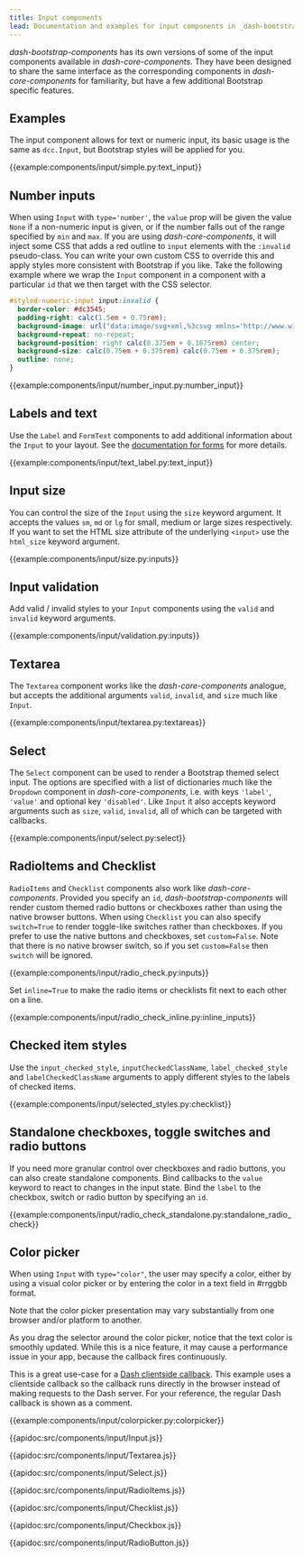 ```yaml
---
title: Input components
lead: Documentation and examples for input components in _dash-bootstrap-components_.
---
```


_dash-bootstrap-components_ has its own versions of some of the input components available in _dash-core-components_. They have been designed to share the same interface as the corresponding components in _dash-core-components_ for familiarity, but have a few additional Bootstrap specific features.

## Examples

The input component allows for text or numeric input, its basic usage is the same as `dcc.Input`, but Bootstrap styles will be applied for you.

{{example:components/input/simple.py:text_input}}

## Number inputs

When using `Input` with `type='number'`, the `value` prop will be given the value `None` if a non-numeric input is given, or if the number falls out of the range specified by `min` and `max`. If you are using _dash-core-components_, it will inject some CSS that adds a red outline to `input` elements with the `:invalid` pseudo-class. You can write your own custom CSS to override this and apply styles more consistent with Bootstrap if you like. Take the following example where we wrap the `Input` component in a component with a particular `id` that we then target with the CSS selector.

```css
#styled-numeric-input input:invalid {
  border-color: #dc3545;
  padding-right: calc(1.5em + 0.75rem);
  background-image: url("data:image/svg+xml,%3csvg xmlns='http://www.w3.org/2000/svg' viewBox='0 0 12 12' width='12' height='12' fill='none' stroke='%23dc3545'%3e%3ccircle cx='6' cy='6' r='4.5'/%3e%3cpath stroke-linejoin='round' d='M5.8 3.6h.4L6 6.5z'/%3e%3ccircle cx='6' cy='8.2' r='.6' fill='%23dc3545' stroke='none'/%3e%3c/svg%3e");
  background-repeat: no-repeat;
  background-position: right calc(0.375em + 0.1875rem) center;
  background-size: calc(0.75em + 0.375rem) calc(0.75em + 0.375rem);
  outline: none;
}
```

{{example:components/input/number_input.py:number_input}}

## Labels and text

Use the `Label` and `FormText` components to add additional information about the `Input` to your layout. See the [documentation for forms](/docs/components/form/) for more details.

{{example:components/input/text_label.py:text_input}}

## Input size

You can control the size of the `Input` using the `size` keyword argument. It accepts the values `sm`, `md` or `lg` for small, medium or large sizes respectively. If you want to set the HTML size attribute of the underlying `<input>` use the `html_size` keyword argument.

{{example:components/input/size.py:inputs}}

## Input validation

Add valid / invalid styles to your `Input` components using the `valid` and `invalid` keyword arguments.

{{example:components/input/validation.py:inputs}}

## Textarea

The `Textarea` component works like the _dash-core-components_ analogue, but accepts the additional arguments `valid`, `invalid`, and `size` much like `Input`.

{{example:components/input/textarea.py:textareas}}

## Select

The `Select` component can be used to render a Bootstrap themed select input. The options are specified with a list of dictionaries much like the `Dropdown` component in _dash-core-components_, i.e. with keys `'label'`, `'value'` and optional key `'disabled'`. Like `Input` it also accepts keyword arguments such as `size`, `valid`, `invalid`, all of which can be targeted with callbacks.

{{example:components/input/select.py:select}}

## RadioItems and Checklist

`RadioItems` and `Checklist` components also work like _dash-core-components_. Provided you specify an `id`, _dash-bootstrap-components_ will render custom themed radio buttons or checkboxes rather than using the native browser buttons. When using `Checklist` you can also specify `switch=True` to render toggle-like switches rather than checkboxes. If you prefer to use the native buttons and checkboxes, set `custom=False`. Note that there is no native browser switch, so if you set `custom=False` then `switch` will be ignored.

{{example:components/input/radio_check.py:inputs}}

Set `inline=True` to make the radio items or checklists fit next to each other on a line.

{{example:components/input/radio_check_inline.py:inline_inputs}}

## Checked item styles

Use the `input_checked_style`, `inputCheckedClassName`, `label_checked_style` and `labelCheckedClassName` arguments to apply different styles to the labels of checked items.

{{example:components/input/selected_styles.py:checklist}}

## Standalone checkboxes, toggle switches and radio buttons

If you need more granular control over checkboxes and radio buttons, you can also create standalone components. Bind callbacks to the `value` keyword to react to changes in the input state. Bind the `label` to the checkbox, switch or radio button by specifying an `id`.

{{example:components/input/radio_check_standalone.py:standalone_radio_check}}

## Color picker

When using `Input` with `type="color"`, the user may specify a color, either by using a visual color picker or by entering the color in a text field in #rrggbb format.

Note that the color picker presentation may vary substantially from one browser and/or platform to another.

As you drag the selector around the color picker, notice that the text color is smoothly updated. While this is a nice feature, it may cause a performance issue in your app, because the callback fires continuously.

This is a great use-case for a [Dash clientside callback](https://dash.plotly.com/clientside-callbacks). This example uses a clientside callback so the callback runs directly in the browser instead of making requests to the Dash server. For your reference, the regular Dash callback is shown as a comment.

{{example:components/input/colorpicker.py:colorpicker}}

{{apidoc:src/components/input/Input.js}}

{{apidoc:src/components/input/Textarea.js}}

{{apidoc:src/components/input/Select.js}}

{{apidoc:src/components/input/RadioItems.js}}

{{apidoc:src/components/input/Checklist.js}}

{{apidoc:src/components/input/Checkbox.js}}

{{apidoc:src/components/input/RadioButton.js}}
